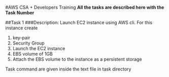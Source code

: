 #AWS CSA + Developers Training
**All the tasks are described here with the Task Number**

##Task 1
###Description: Launch EC2 instance using AWS cli. For this instance create 
1. key-pair
2. Security Group
3. Launch  the EC2 instance
4. EBS volume of 1GB
5. Attach the EBS volume to the instance as a persistent storage

Task command are given inside the text file in task directory

